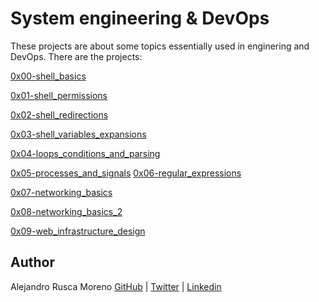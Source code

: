#  System engineering & DevOps

These projects are about some topics essentially used in enginering and DevOps.
There are the projects:

[0x00-shell_basics](https://github.com/dondropo/holberton-system_engineering-devops/tree/master/0x00-shell_basics)

[0x01-shell_permissions](https://github.com/dondropo/holberton-system_engineering-devops/tree/master/0x01-shell_permissions)

[0x02-shell_redirections](https://github.com/dondropo/holberton-system_engineering-devops/tree/master/0x02-shell_redirections)

[0x03-shell_variables_expansions](https://github.com/dondropo/holberton-system_engineering-devops/tree/master/0x03-shell_variables_expansions)

[0x04-loops_conditions_and_parsing](https://github.com/dondropo/holberton-system_engineering-devops/tree/master/0x04-loops_conditions_and_parsing)

[0x05-processes_and_signals](https://github.com/dondropo/holberton-system_engineering-devops/tree/master/0x05-processes_and_signals)
[0x06-regular_expressions](https://github.com/dondropo/holberton-system_engineering-devops/tree/master/0x06-regular_expressions)

[0x07-networking_basics](https://github.com/dondropo/holberton-system_engineering-devops/tree/master/0x07-networking_basics)

[0x08-networking_basics_2](https://github.com/dondropo/holberton-system_engineering-devops/tree/master/0x08-networking_basics_2)

[0x09-web_infrastructure_design](https://github.com/dondropo/holberton-system_engineering-devops/tree/master/0x09-web_infrastructure_design)


## Author
Alejandro Rusca Moreno [GitHub](https://github.com/dondropo) | [Twitter](https://twitter.com/don_dropo) | [Linkedin](https://www.linkedin.com/in/alejandro-rusca-moreno-59138b1a1/)